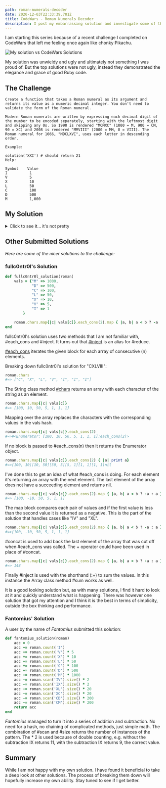 ```yaml
---
path: roman-numerals-decoder
date: 2020-12-03T22:33:39.701Z
title: CodeWars - Roman Numerals Decoder
description: I post my embarrassing solution and investigate some of the better ones
---
```

I am starting this series because of a recent challenge I completed on CodeWars that left me feeling once again like chonky Pikachu.

![My solution vs CodeWars Solutions](https://pbs.twimg.com/media/EhnaGWuU8AYrPPO?format=png&name=small)

My solution was unwieldy and ugly and ultimately not something I was proud of. But the top solutions were not ugly, instead they demonstrated the elegance and grace of good Ruby code. 




## The Challenge

```plain
Create a function that takes a Roman numeral as its argument and returns its value as a numeric decimal integer. You don't need to validate the form of the Roman numeral.

Modern Roman numerals are written by expressing each decimal digit of the number to be encoded separately, starting with the leftmost digit and skipping any 0s. So 1990 is rendered "MCMXC" (1000 = M, 900 = CM, 90 = XC) and 2008 is rendered "MMVIII" (2000 = MM, 8 = VIII). The Roman numeral for 1666, "MDCLXVI", uses each letter in descending order.

Example:

solution('XXI') # should return 21
Help:

Symbol    Value
I          1
V          5
X          10
L          50
C          100
D          500
M          1,000
```

## My Solution
<details>
    <summary>Click to see it... it's not pretty</summary>

![I'm not good code, I'm a monster](https://i.imgur.com/YuzjcbU.png)


```ruby
def solution(roman)
    result = 0 

    rn_array = roman.split('')
    remaining_chars_length = rn_array.length
    while remaining_chars_length > 0
        char = rn_array[rn_array.length - remaining_chars_length]

        if rn_array[rn_array.length - remaining_chars_length + 1].nil? == false 
            next_char = rn_array[rn_array.length - remaining_chars_length + 1]
        else
            next_char = ""
        end

        if char == "I"
            if next_char == "V"
                remaining_chars_length -= 2 
                result += 4
            elsif next_char == "X"
                remaining_chars_length -= 2 
                result += 9
            else
                remaining_chars_length -= 1
                result += 1
            end
        elsif char == "V"
                remaining_chars_length -= 1
                result += 5
        elsif char == "X"
            if next_char == "L"
                remaining_chars_length -= 2 
                result += 40
            elsif next_char == "C"
                remaining_chars_length -= 2 
                result += 90
            else
                remaining_chars_length -= 1
                result += 10
            end
        elsif char == "L"
                remaining_chars_length -= 1
                result += 50
        elsif char == "C"
            if next_char == "D"
                remaining_chars_length -= 2 
                result += 400
            elsif next_char == "M"
                remaining_chars_length -= 2 
                result += 900
            else
                remaining_chars_length -= 1
                result += 100
            end
        elsif char == "D"
            remaining_chars_length -= 1
            result += 500
        elsif char == "M"
            remaining_chars_length -= 1
            result += 1000
        end
    end

    return result
end
```


</details>

## Other Submitted Solutions

_Here are some of the nicer solutions to the challenge:_

### fullc0ntr0l's Solution

```ruby
def fullc0ntr0l_solution(roman)
    vals = {"M" => 1000,
            "D" => 500,
            "C" => 100,
            "L" => 50,
            "X" => 10,
            "V" => 5,
            "I" => 1
        }

    roman.chars.map{|c| vals[c]}.each_cons(2).map { |a, b| a < b ? -a : a }.concat([vals[roman[-1]]]).inject(:+)
end
```

fullc0ntr0l's solution uses two methods that I am not familiar with, #each_cons and #inject. It turns out that [#inject](https://ruby-doc.org/core-2.7.2/Enumerable.html#method-i-inject) is an alias for #reduce. 

 [#each_cons](https://ruby-doc.org/core-2.7.2/Enumerable.html#method-i-each_cons) iterates the given block for each array of consecutive (n) elements. 

 Breaking down fullc0ntr0l's solution for "CXLVIII":
 ```ruby
roman.chars
#=> ["C", "X", "L", "V", "I", "I", "I"]
 ```
The String class method [#chars](https://ruby-doc.org/core-2.7.2/String.html#method-i-chars) returns an array with each character of the string as an element. 

 ```ruby
roman.chars.map{|c| vals[c]}
#=> [100, 10, 50, 5, 1, 1, 1]
 ```
Mapping over the array replaces the characters with the corresponding values in the vals hash. 

 ```ruby
roman.chars.map{|c| vals[c]}.each_cons(2)
#=>#<Enumerator: [100, 10, 50, 5, 1, 1, 1]:each_cons(2)>
 ```
If no block is passed to #each_cons(n) then it returns the Enumerator object.

```ruby
roman.chars.map{|c| vals[c]}.each_cons(2) { |a| print a}
#=>[100, 10][10, 50][50, 5][5, 1][1, 1][1, 1]nil
```
I've done this to get an idea of what #each_cons is doing. For each element it's returning an array with the next element. The last element of the array does not have a succeeding element and returns nil.   

```ruby
roman.chars.map{|c| vals[c]}.each_cons(2).map { |a, b| a < b ? -a : a }
#=> [100, -10, 50, 5, 1, 1]
```
The map block compares each pair of values and if the first value is less than the second value it is returned as a negative. This is the part of the solution that handles cases like "IV" and "XL". 


```ruby
roman.chars.map{|c| vals[c]}.each_cons(2).map { |a, b| a < b ? -a : a }.concat([vals[roman[-1]]])
#=>[100, -10, 50, 5, 1, 1, 1]
```
#concat is used to add back the last element of the array that was cut off when #each_cons was called. The + operator could have been used in place of #concat. 

```ruby
roman.chars.map{|c| vals[c]}.each_cons(2).map { |a, b| a < b ? -a : a }.concat([vals[roman[-1]]]).inject(:+)
#=> 148
```
Finally #inject is used with the shorthand (:+) to sum the values. In this instance the Array class method #sum works as well. 

It is a good looking solution but, as with many solutions, I find it hard to look at it and quickly understand what is happening. There was however one solution that got my attention and I think it is the best in terms of simplicity, outside the box thinking and performance. 

### Fantomius' Solution

A user by the name of _Fantomius_ submitted this solution:

```ruby
def fantomius_solution(roman)
    acc = 0
    acc += roman.count('I')
    acc += roman.count('V') * 5
    acc += roman.count('X') * 10
    acc += roman.count('L') * 50
    acc += roman.count('C') * 100
    acc += roman.count('D') * 500
    acc += roman.count('M') * 1000
    acc -= roman.scan('IV').size() * 2
    acc -= roman.scan('IX').size() * 2
    acc -= roman.scan('XL').size() * 20
    acc -= roman.scan('XC').size() * 20
    acc -= roman.scan('CD').size() * 200
    acc -= roman.scan('CM').size() * 200
    return acc
end
```

_Fantomius_ managed to turn it into a series of addition and subtraction. No need for a hash, no chaining of complicated methods, just simple math. The combination of #scan and #size returns the number of instances of the pattern. The * 2 is used because of double counting, e.g. without the subtraction IX returns 11, with the subtraction IX returns 9, the correct value. 

## Summary

While I am not happy with my own solution. I have found it beneficial to take a deep look at other solutions. The process of breaking them down will hopefully increase my own ability.  Stay tuned to see if I get better. 